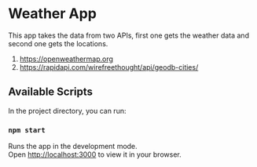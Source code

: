 # Weather App

This app takes the data from two APIs, first one gets the weather data and second one gets the locations.

1. https://openweathermap.org
2. https://rapidapi.com/wirefreethought/api/geodb-cities/

## Available Scripts

In the project directory, you can run:

### `npm start`

Runs the app in the development mode.\
Open [http://localhost:3000](http://localhost:3000) to view it in your browser.


